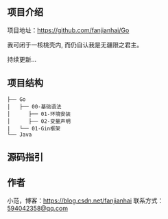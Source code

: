 ## 项目介绍

项目地址：https://github.com/fanjianhai/Go

我可闭于一核桃壳内, 而仍自认我是无疆限之君主。

持续更新... 

## 项目结构

```
├── Go
│   ├── 00-基础语法
│      ├── 01-环境安装
│      ├── 02-变量声明
|   └── 01-Gin框架
└── Java
```

## 源码指引


## 作者
小范，博客：https://blog.csdn.net/fanjianhai
联系方式：594042358@qq.com




